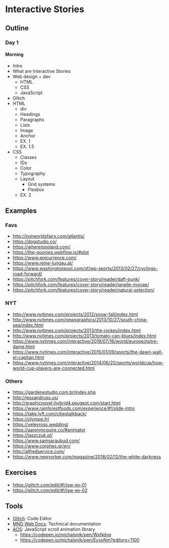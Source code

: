 # Interactive Stories

## Outline

### Day 1

#### Morning

- Intro
- What are Interactive Stories
- Web design + dev
  -	HTML
  -	CSS
  -	JavaScript
-	Glitch
- HTML
  - div
  - Headings
  - Paragraphs
  - Lists
  - Image
  - Anchor
  - EX. 1
  - EX. 1.5
- CSS
  -	Classes
  -	IDs
  -	Color
  -	Typography
  -	Layout
    -	Grid systems
    -	Flexbox
  -	EX. 2

## Examples

### Favs
- http://lostworldsfairs.com/atlantis/
- https://dogstudio.co/
- https://whereispoland.com/
- https://the-goonies.webflow.io/#plot
- https://www.epicurrence.com/
- https://www.reine-lungau.at/
- https://www.washingtonpost.com/sf/wp-sports/2013/02/27/cyclings-road-forward/
- https://pitchfork.com/features/cover-story/reader/daft-punk/
- https://pitchfork.com/features/cover-story/reader/janelle-monae/
- https://pitchfork.com/features/cover-story/reader/natural-selection/

### NYT
- http://www.nytimes.com/projects/2012/snow-fall/index.html
- http://www.nytimes.com/newsgraphics/2013/10/27/south-china-sea/index.html
- http://www.nytimes.com/projects/2013/the-jockey/index.html
- http://www.nytimes.com/projects/2013/tomato-can-blues/index.html
- https://www.nytimes.com/interactive/2019/07/16/world/europe/notre-dame.html
- https://www.nytimes.com/interactive/2015/01/09/sports/the-dawn-wall-el-capitan.html
- https://www.nytimes.com/interactive/2014/06/20/sports/worldcup/how-world-cup-players-are-connected.html

### Others

- https://gardenestudio.com.br/index.php
- http://jessandruss.us/
- http://graphicnovel-hybrid4.peugeot.com/start.html
- https://www.rainforestfoods.com/experience/#!/slide-intro
- https://take.lyft.com/citiestalkback/
- https://olympp.fr/
- https://veleyross.wedding/
- https://aaronmcguire.co/#animator
- https://laszczuk.pl/
- https://www.samsaraubud.com/
- https://www.corphes.gr/en/
- http://alfredservice.com/
- https://www.newyorker.com/magazine/2018/02/12/the-white-darkness


## Exercises
- https://glitch.com/edit/#!/isw-ex-01
- https://glitch.com/edit/#!/isw-ex-02


## Tools
- [Glitch](https://glitch.com/): Code Editor
- [MND Web Docs](https://developer.mozilla.org/en-US/): Technical documentation
- [AOS](https://michalsnik.github.io/aos/): JavaScript scroll animation library
  - https://codepen.io/michalsnik/pen/WxNdvq
  - https://codepen.io/michalsnik/pen/EyxoNm?editors=1100